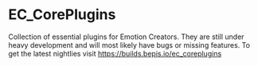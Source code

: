 # EC_CorePlugins
Collection of essential plugins for Emotion Creators. They are still under heavy development and will most likely have bugs or missing features. To get the latest nightlies visit https://builds.bepis.io/ec_coreplugins
